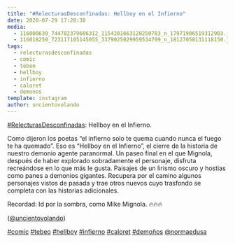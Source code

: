 ```yaml
---
title: "#RelecturasDesconfinadas: Hellboy en el Infierno"
date: 2020-07-29 17:28:38
media: 
  - 116000639_744782379606312_1154201663120250783_n_17971906519312903.jpg
  - 116018250_723117105145055_3379025029959534799_n_18127058131118150.jpg
tags: 
  - relecturasdesconfinadas
  - comic
  - tebeo
  - hellboy
  - infierno
  - caloret
  - demonos
template: instagram
author: uncientovolando
---
```


[#RelecturasDesconfinadas](/tags/relecturasdesconfinadas): Hellboy en el Infierno.


Como dijeron los poetas “el infierno solo te quema cuando nunca el fuego te ha quemado”. Eso es “Hellboy en el Infierno”, el cierre de la historia de nuestro demonio agente paranormal. Un paseo final en el que Mignola, después de haber explorado sobradamente el personaje, disfruta recreándose en lo que más le gusta. Paisajes de un lirismo oscuro y hostias como panes a demonios gigantes. Recupera por el camino algunos personajes vistos de pasada y trae otros nuevos cuyo trasfondo se completa con las historias adicionales.


Recordad: Id por la sombra, como Mike Mignola. 🔥🔥🔥


([@uncientovolando](https://instagram.com/uncientovolando))






[#comic](/tags/comic) [#tebeo](/tags/tebeo) [#hellboy](/tags/hellboy) [#infierno](/tags/infierno) [#caloret](/tags/caloret) [#demoños](/tags/demonos) [@normaedusa](https://instagram.com/normaedusa)
